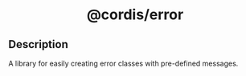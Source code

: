 <div align = "center">

# @cordis/error

</div>

## Description

A library for easily creating error classes with pre-defined messages.
